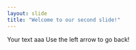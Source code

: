 ```yaml
---
layout: slide
title: "Welcome to our second slide!"
---
```

Your text aaa
Use the left arrow to go back!
